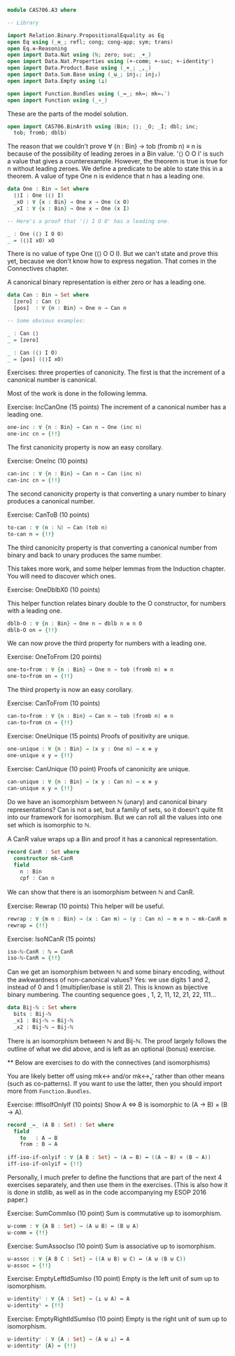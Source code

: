 ```agda
module CAS706.A3 where

-- Library

import Relation.Binary.PropositionalEquality as Eq
open Eq using (_≡_; refl; cong; cong-app; sym; trans)
open Eq.≡-Reasoning
open import Data.Nat using (ℕ; zero; suc; _+_)
open import Data.Nat.Properties using (+-comm; +-suc; +-identityʳ)
open import Data.Product.Base using (_×_; _,_)
open import Data.Sum.Base using (_⊎_; inj₁; inj₂)
open import Data.Empty using (⊥)

open import Function.Bundles using (_↔_; mk↔; mk↔ₛ′)
open import Function using (_∘_)

```

These are the parts of the model solution.

```agda
open import CAS706.BinArith using (Bin; ⟨⟩; _O; _I; dbl; inc;
  tob; fromb; dblb)
```

The reason that we couldn't prove ∀ {n : Bin} → tob (fromb n) ≡ n
is because of the possibility of leading zeroes in a Bin value.
'⟨⟩ O O I' is such a value that gives a counterexample.
However, the theorem is true is true for n without leading zeroes.
We define a predicate to be able to state this in a theorem.
A value of type One n is evidence that n has a leading one.

```agda
data One : Bin → Set where
  ⟨⟩I : One (⟨⟩ I)
  _xO : ∀ {x : Bin} → One x → One (x O)
  _xI : ∀ {x : Bin} → One x → One (x I)

-- Here's a proof that '⟨⟩ I O O' has a leading one.

_ : One (⟨⟩ I O O)
_ = (⟨⟩I xO) xO
```

There is no value of type One (⟨⟩ O O I).
But we can't state and prove this yet, because we don't know
how to express negation. That comes in the Connectives chapter.

A canonical binary representation is either zero or has a leading one.

```agda
data Can : Bin → Set where
  [zero] : Can ⟨⟩
  [pos]  : ∀ {n : Bin} → One n → Can n

-- Some obvious examples:

_ : Can ⟨⟩
_ = [zero]

_ : Can (⟨⟩ I O)
_ = [pos] (⟨⟩I xO)
```

Exercises: three properties of canonicity.
The first is that the increment of a canonical number is canonical.

Most of the work is done in the following lemma.

Exercise: IncCanOne (15 points)
The increment of a canonical number has a leading one.

```agda
one-inc : ∀ {n : Bin} → Can n → One (inc n)
one-inc cn = {!!}
```

The first canonicity property is now an easy corollary.

Exercise: OneInc (10 points)

```agda
can-inc : ∀ {n : Bin} → Can n → Can (inc n)
can-inc cn = {!!}
```

The second canonicity property is that converting a unary number
to binary produces a canonical number.

Exercise: CanToB (10 points)

```agda
to-can : ∀ (n : ℕ) → Can (tob n)
to-can n = {!!}
```

The third canonicity property is that converting a canonical number
from binary and back to unary produces the same number.

This takes more work, and some helper lemmas from the Induction chapter.
You will need to discover which ones.

Exercise: OneDblbX0 (10 points)

This helper function relates binary double to the O constructor,
for numbers with a leading one.

```agda
dblb-O : ∀ {n : Bin} → One n → dblb n ≡ n O
dblb-O on = {!!}
```
We can now prove the third property for numbers with a leading one.

Exercise: OneToFrom (20 points)
```agda
one-to∘from : ∀ {n : Bin} → One n → tob (fromb n) ≡ n
one-to∘from on = {!!}
```

The third property is now an easy corollary.

Exercise: CanToFrom (10 points)

```agda
can-to∘from : ∀ {n : Bin} → Can n → tob (fromb n) ≡ n
can-to∘from cn = {!!}
```

Exercise: OneUnique (15 points)
Proofs of positivity are unique.

```agda
one-unique : ∀ {n : Bin} → (x y : One n) → x ≡ y
one-unique x y = {!!}
```

Exercise: CanUnique (10 point)
Proofs of canonicity are unique.

```agda
can-unique : ∀ {n : Bin} → (x y : Can n) → x ≡ y
can-unique x y = {!!}
```
Do we have an isomorphism between ℕ (unary) and canonical binary representations?
Can is not a set, but a family of sets, so it doesn't quite fit
into our framework for isomorphism.
But we can roll all the values into one set which is isomorphic to ℕ.

A CanR value wraps up a Bin and proof it has a canonical representation.

```agda
record CanR : Set where
  constructor mk-CanR
  field
    n : Bin
    cpf : Can n
```

We can show that there is an isomorphism between ℕ and CanR.

Exercise: Rewrap (10 points)
This helper will be useful.

```agda
rewrap : ∀ {m n : Bin} → (x : Can m) → (y : Can n) → m ≡ n → mk-CanR m x ≡ mk-CanR n y
rewrap = {!!}
```

Exercise: IsoNCanR (15 points)
```agda
iso-ℕ-CanR : ℕ ↔ CanR
iso-ℕ-CanR = {!!}
```

Can we get an isomorphism between ℕ and some binary encoding,
without the awkwardness of non-canonical values?
Yes: we use digits 1 and 2, instead of 0 and 1 (multiplier/base is still 2).
This is known as bijective binary numbering.
The counting sequence goes <empty>, 1, 2, 11, 12, 21, 22, 111...

```agda
data Bij-ℕ : Set where
  bits : Bij-ℕ
  _x1 : Bij-ℕ → Bij-ℕ
  _x2 : Bij-ℕ → Bij-ℕ

```
There is an isomorphism between ℕ and Bij-ℕ.
The proof largely follows the outline of what we did above,
and is left as an optional (bonus) exercise.

** Below are exercises to do with the connectives (and isomorphisms)

You are likely better off using mk↔ and/or mk↔ₛ′ rather than
other means (such as co-patterns). If you want to use the latter, then
you should import more from `Function.Bundles`.

Exercise: IffIsoIfOnlyIf (10 points)
Show A ⇔ B is isomorphic to (A → B) × (B → A).

```agda
record _⇔_ (A B : Set) : Set where
  field
    to   : A → B
    from : B → A
    
iff-iso-if-onlyif : ∀ {A B : Set} → (A ⇔ B) ↔ ((A → B) × (B → A))
iff-iso-if-onlyif = {!!}
```

Personally, I much prefer to define the functions that are part of
the next 4 exercises separately, and then use them in the exercises.
(This is also how it is done in stdlib, as well as in the code
accompanying my ESOP 2016 paper.)

Exercise: SumCommIso (10 point)
Sum is commutative up to isomorphism.

```agda
⊎-comm : ∀ {A B : Set} → (A ⊎ B) ↔ (B ⊎ A)
⊎-comm = {!!}
```

Exercise: SumAssocIso (10 point)
Sum is associative up to isomorphism.

```agda
⊎-assoc : ∀ {A B C : Set} → ((A ⊎ B) ⊎ C) ↔ (A ⊎ (B ⊎ C))
⊎-assoc = {!!}
```

Exercise: EmptyLeftIdSumIso (10 point)
Empty is the left unit of sum up to isomorphism.

```agda
⊎-identityˡ : ∀ {A : Set} → (⊥ ⊎ A) ↔ A
⊎-identityˡ = {!!}
```

Exercise: EmptyRightIdSumIso (10 point)
Empty is the right unit of sum up to isomorphism.

```agda
⊎-identityʳ : ∀ {A : Set} → (A ⊎ ⊥) ↔ A
⊎-identityʳ {A} = {!!}
```
